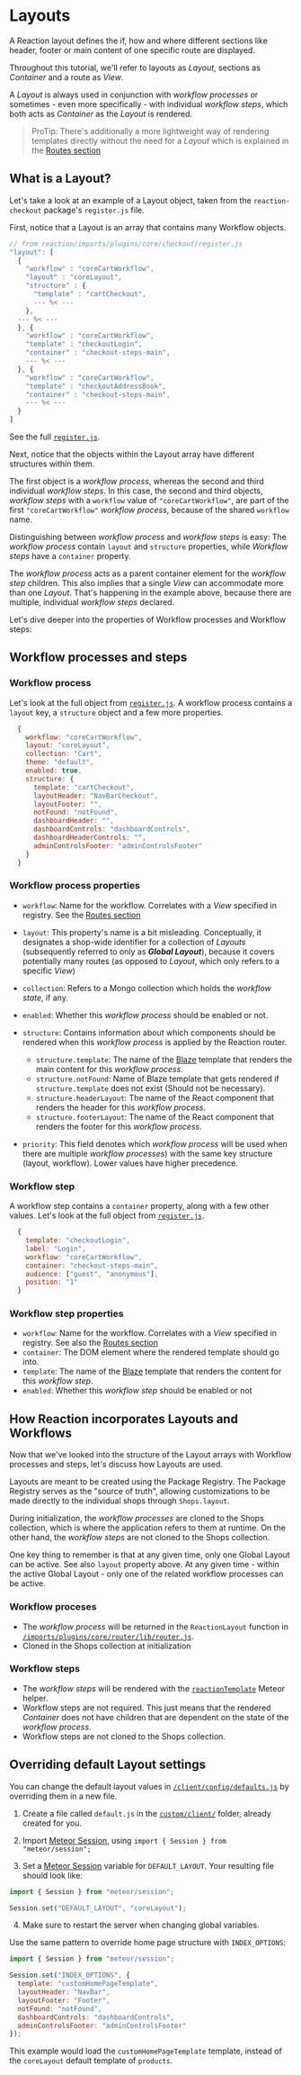 # Layouts

A Reaction layout defines the if, how and where different sections like header, footer or main content of one specific route are displayed.

Throughout this tutorial, we'll refer to layouts as _Layout_, sections as _Container_ and a route as _View_.

A _Layout_ is always used in conjunction with _workflow processes_ or sometimes - even more specifically - with individual _workflow steps_, which both acts as _Container_ as the _Layout_ is rendered.

> ProTip: There's additionally a more lightweight way of rendering templates directly without the need for a _Layout_ which is explained in the [Routes section](https://docs.reactioncommerce.com/reaction-docs/master/plugin-routes-6.md)

## What is a Layout?

Let's take a look at an example of a Layout object, taken from the `reaction-checkout` package's `register.js` file.

First, notice that a Layout is an array that contains many Workflow objects.

```js
// from reaction/imports/plugins/core/checkout/register.js
"layout": [
  {
    "workflow" : "coreCartWorkflow",
    "layout" : "coreLayout",
    "structure" : {
      "template" : "cartCheckout",
      --- %< ---
    },
  --- %< ---
  }, {
    "workflow" : "coreCartWorkflow",
    "template" : "checkoutLogin",
    "container" : "checkout-steps-main",
    --- %< ---
  }, {
    "workflow" : "coreCartWorkflow",
    "template" : "checkoutAddressBook",
    "container" : "checkout-steps-main",
    --- %< ---
  }
]
```

See the full [`register.js`](https://github.com/reactioncommerce/reaction/blob/v1.6.0/imports/plugins/core/checkout/register.js).

Next, notice that the objects within the Layout array have different structures within them.

The first object is a _workflow process_, whereas the second and third individual _workflow steps_. In this case, the second and third objects, _workflow steps_ with a `workflow` value of `"coreCartWorkflow"`, are part of the first `"coreCartWorkflow"` _workflow process_, because of the shared `workflow` name.

Distinguishing between _workflow process_ and _workflow steps_ is easy: The _workflow process_ contain `layout` and `structure` properties, while _Workflow steps_ have a `container` property.

The _workflow process_ acts as a parent container element for the _workflow step_ children. This also implies that a single _View_ can accommodate more than one _Layout_. That's happening in the example above, because there are multiple, individual _workflow steps_ declared.

Let's dive deeper into the properties of Workflow processes and Workflow steps:

## Workflow processes and steps

### Workflow process

Let's look at the full object from [`register.js`](https://github.com/reactioncommerce/reaction/blob/v1.6.0/imports/plugins/core/checkout/register.js#L23). A workflow process contains a `layout` key, a `structure` object and a few more properties.

```js
  {
    workflow: "coreCartWorkflow",
    layout: "coreLayout",
    collection: "Cart",
    theme: "default",
    enabled: true,
    structure: {
      template: "cartCheckout",
      layoutHeader: "NavBarCheckout",
      layoutFooter: "",
      notFound: "notFound",
      dashboardHeader: "",
      dashboardControls: "dashboardControls",
      dashboardHeaderControls: "",
      adminControlsFooter: "adminControlsFooter"
    }
  }
```

### Workflow process properties

- `workflow`: Name for the workflow. Correlates with a _View_ specified in registry. See the [Routes section](https://docs.reactioncommerce.com/reaction-docs/master/plugin-routes-6)

- `layout`: This property's name is a bit misleading. Conceptually, it designates a shop-wide identifier for a collection of _Layouts_ (subsequently referred to only as **_Global Layout_**), because it covers potentially many routes (as opposed to _Layout_, which only refers to a specific _View_)

- `collection`: Refers to a Mongo collection which holds the _workflow state_, if any.

- `enabled`: Whether this _workflow process_ should be enabled or not.

- `structure`: Contains information about which components should be rendered when this _workflow process_ is applied by the Reaction router.
  - `structure.template`: The name of the [Blaze](http://docs.meteor.com/#/full/blaze_render) template that renders the main content for this _workflow process_.
  - `structure.notFound`: Name of Blaze template that gets rendered if `structure.template` does not exist (Should not be necessary).
  - `structure.headerLayout`: The name of the React component that renders the header for this _workflow process_.
  - `structure.footerLayout`: The name of the React component that renders the footer for this _workflow process_.

- `priority`: This field denotes which _workflow process_ will be used when there are multiple _workflow processes_) with the same key structure (layout, workflow). Lower values have higher precedence.

### Workflow step

A workflow step contains a `container` property, along with a few other values. Let's look at the full object from [`register.js`](https://github.com/reactioncommerce/reaction/blob/v1.6.0/imports/plugins/core/checkout/register.js#L39).

```js
  {
    template: "checkoutLogin",
    label: "Login",
    workflow: "coreCartWorkflow",
    container: "checkout-steps-main",
    audience: ["guest", "anonymous"],
    position: "1"
  }
```

### Workflow step properties

- `workflow`: Name for the workflow. Correlates with a _View_ specified in registry. See also the [Routes section](https://docs.reactioncommerce.com/reaction-docs/master/plugin-routes-6)
- `container`: The DOM element where the rendered template should go into.
- `template`: The name of the [Blaze](http://docs.meteor.com/#/full/blaze_render) template that renders the content for this _workflow step_.
- `enabled`: Whether this _workflow step_ should be enabled or not

## How Reaction incorporates Layouts and Workflows

Now that we've looked into the structure of the Layout arrays with Workflow processes and steps, let's discuss how Layouts are used.

Layouts are meant to be created using the Package Registry. The Package Registry serves as the "source of truth", allowing customizations to be made directly to the individual shops through `Shops.layout`.

During initialization, the _workflow processes_ are cloned to the Shops collection, which is where the application refers to them at runtime. On the other hand, the _workflow steps_ are not cloned to the Shops collection.

One key thing to remember is that at any given time, only one Global Layout can be active. See also `layout` property above. At any given time - within the active Global Layout - only one of the related workflow processes can be active.

### Workflow proceses

- The _workflow process_ will be returned in the `ReactionLayout` function in [`/imports/plugins/core/router/lib/router.js`](https://github.com/reactioncommerce/reaction/blob/v1.6.0/imports/plugins/core/router/lib/router.js#L412).
- Cloned in the Shops collection at initialization

### Workflow steps

- The _workflow steps_ will be rendered with the [`reactionTemplate`](https://github.com/reactioncommerce/reaction/blob/1.6/client/modules/core/helpers/layout.js#L9) Meteor helper.
- Workflow steps are not required. This just means that the rendered _Container_ does not have children that are dependent on the state of the _workflow process_.
- Workflow steps are not cloned to the Shops collection.

## Overriding default Layout settings

You can change the default layout values in [`/client/config/defaults.js`](https://github.com/reactioncommerce/reaction/blob/v1.6.0/client/config/defaults.js) by overriding them in a new file.

1. Create a file called `default.js` in the [`custom/client/`](https://github.com/reactioncommerce/reaction/tree/master/custom/client) folder, already created for you.

2. Import [Meteor Session](http://docs.meteor.com/api/session.html), using `import { Session } from "meteor/session";`

3. Set a [Meteor Session](http://docs.meteor.com/api/session.html) variable for `DEFAULT_LAYOUT`.
    Your resulting file should look like:

```js
import { Session } from "meteor/session";

Session.set("DEFAULT_LAYOUT", "coreLayout");
```

4. Make sure to restart the server when changing global variables.

Use the same pattern to override home page structure with `INDEX_OPTIONS`:

```js
import { Session } from "meteor/session";

Session.set("INDEX_OPTIONS", {
  template: "customHomePageTemplate",
  layoutHeader: "NavBar",
  layoutFooter: "Footer",
  notFound: "notFound",
  dashboardControls: "dashboardControls",
  adminControlsFooter: "adminControlsFooter"
});
```

This example would load the `customHomePageTemplate` template, instead of the `coreLayout` default template of `products`.
